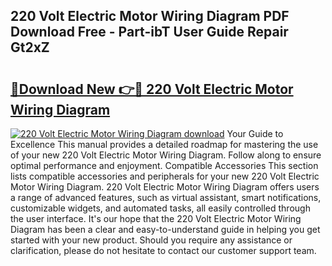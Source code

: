 ## 220 Volt Electric Motor Wiring Diagram PDF Download Free - Part-ibT User Guide Repair Gt2xZ

# <h2><a href="http://dfrjt2.blite.top/?on=220+Volt+Electric+Motor+Wiring+Diagram">🔗Download New 👉🔴 220 Volt Electric Motor Wiring Diagram</a></h2>

[![220 Volt Electric Motor Wiring Diagram download](https://i.imgur.com/lujVjoI.png)](http://dfrjt2.blite.top/?on=220+Volt+Electric+Motor+Wiring+Diagram)
Your Guide to Excellence This manual provides a detailed roadmap for mastering the use of your new 220 Volt Electric Motor Wiring Diagram. Follow along to ensure optimal performance and enjoyment. Compatible Accessories This section lists compatible accessories and peripherals for your new 220 Volt Electric Motor Wiring Diagram. 220 Volt Electric Motor Wiring Diagram offers users a range of advanced features, such as virtual assistant, smart notifications, customizable widgets, and automated tasks, all easily controlled through the user interface. It's our hope that the 220 Volt Electric Motor Wiring Diagram has been a clear and easy-to-understand guide in helping you get started with your new product. Should you require any assistance or clarification, please do not hesitate to contact our customer support team.
